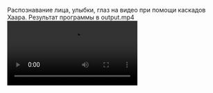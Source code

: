 Распознавание лица, улыбки, глаз на видео при помощи каскадов Хаара.
Результат программы в output.mp4
![Результат](https://raw.githubusercontent.com/LordGuin/Practice/main/09.04/result.mp4)</br>


